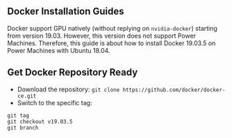 ## Docker Installation Guides

Docker support GPU natively (without replying on `nvidia-docker`) starting from version 19.03. However, this version does not support Power Machines.
Therefore, this guide is about how to install Docker 19.03.5 on Power Machines with Ubuntu 18.04.

## Get Docker Repository Ready

- Download the repository: `git clone https://github.com/docker/docker-ce.git`
- Switch to the specific tag:

```
git tag
git checkout v19.03.5
git branch
```

